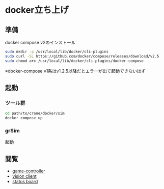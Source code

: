 # docker立ち上げ

## 準備

docker compose v2のインストール

```bash
sudo mkdir -p /usr/local/lib/docker/cli-plugins
sudo curl -SL https://github.com/docker/compose/releases/download/v2.5.0/docker-compose-linux-x86_64 -o /usr/local/lib/docker/cli-plugins/docker-compose
sudo chmod a+x /usr/local/lib/docker/cli-plugins/docker-compose
```

※docker-compose v1系はv1.2.5以降だとエラーが出て起動できないはず

## 起動

### ツール群

```bash
cd path/to/crane/docker/sim
docker compose up
```

### grSim

起動

## 閲覧

- [game-controller](http://localhost:8081)
- [vision client](http://localhost:8082)
- [status board](http://localhost:8083)
